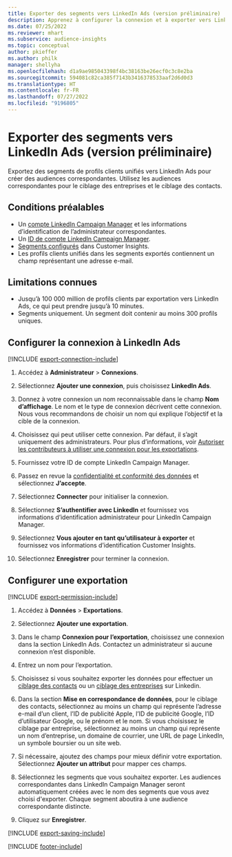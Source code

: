 ```yaml
---
title: Exporter des segments vers LinkedIn Ads (version préliminaire)
description: Apprenez à configurer la connexion et à exporter vers LinkedIn Ads.
ms.date: 07/25/2022
ms.reviewer: mhart
ms.subservice: audience-insights
ms.topic: conceptual
author: pkieffer
ms.author: philk
manager: shellyha
ms.openlocfilehash: d1a9ae985043398f4bc38163be26ecf0c3c8e2ba
ms.sourcegitcommit: 594081c82ca385f7143b3416378533aaf2d6d0d3
ms.translationtype: HT
ms.contentlocale: fr-FR
ms.lasthandoff: 07/27/2022
ms.locfileid: "9196805"
---
```

# <a name="export-segments-to-linkedin-ads-preview"></a>Exporter des segments vers LinkedIn Ads (version préliminaire)

Exportez des segments de profils clients unifiés vers LinkedIn Ads pour créer des audiences correspondantes. Utilisez les audiences correspondantes pour le ciblage des entreprises et le ciblage des contacts.

## <a name="prerequisites"></a>Conditions préalables

- Un [compte LinkedIn Campaign Manager](https://business.linkedin.com/marketing-solutions/ads) et les informations d’identification de l’administrateur correspondantes.
- Un [ID de compte LinkedIn Campaign Manager](https://www.linkedin.com/help/lms/answer/a424270).
- [Segments configurés](segments.md) dans Customer Insights.
- Les profils clients unifiés dans les segments exportés contiennent un champ représentant une adresse e-mail.

## <a name="known-limitations"></a>Limitations connues

- Jusqu’à 100 000 million de profils clients par exportation vers LinkedIn Ads, ce qui peut prendre jusqu’à 10 minutes.
- Segments uniquement. Un segment doit contenir au moins 300 profils uniques.

## <a name="set-up-connection-to-linkedin-ads"></a>Configurer la connexion à LinkedIn Ads

[!INCLUDE [export-connection-include](includes/export-connection-admn.md)]

1. Accédez à **Administrateur** > **Connexions**.

1. Sélectionnez **Ajouter une connexion**, puis choisissez **LinkedIn Ads**.

1. Donnez à votre connexion un nom reconnaissable dans le champ **Nom d’affichage**. Le nom et le type de connexion décrivent cette connexion. Nous vous recommandons de choisir un nom qui explique l’objectif et la cible de la connexion.

1. Choisissez qui peut utiliser cette connexion. Par défaut, il s’agit uniquement des administrateurs. Pour plus d’informations, voir [Autoriser les contributeurs à utiliser une connexion pour les exportations](connections.md#allow-contributors-to-use-a-connection-for-exports).

1. Fournissez votre ID de compte LinkedIn Campaign Manager.

1. Passez en revue la [confidentialité et conformité des données](connections.md#data-privacy-and-compliance) et sélectionnez **J’accepte**.

1. Sélectionnez **Connecter** pour initialiser la connexion.

1. Sélectionnez **S’authentifier avec LinkedIn** et fournissez vos informations d’identification administrateur pour LinkedIn Campaign Manager.

1. Sélectionnez **Vous ajouter en tant qu’utilisateur à exporter** et fournissez vos informations d’identification Customer Insights.

1. Sélectionnez **Enregistrer** pour terminer la connexion.

## <a name="configure-an-export"></a>Configurer une exportation

[!INCLUDE [export-permission-include](includes/export-permission.md)]

1. Accédez à **Données** > **Exportations**.

1. Sélectionnez **Ajouter une exportation**.

1. Dans le champ **Connexion pour l’exportation**, choisissez une connexion dans la section LinkedIn Ads. Contactez un administrateur si aucune connexion n’est disponible.

1. Entrez un nom pour l’exportation.

1. Choisissez si vous souhaitez exporter les données pour effectuer un [ciblage des contacts](https://business.linkedin.com/marketing-solutions/ad-targeting/contact-targeting) ou un [ciblage des entreprises](https://business.linkedin.com/marketing-solutions/ad-targeting/account-targeting) sur Linkedin.

1. Dans la section **Mise en correspondance de données**, pour le ciblage des contacts, sélectionnez au moins un champ qui représente l’adresse e-mail d’un client, l’ID de publicité Apple, l’ID de publicité Google, l’ID d’utilisateur Google, ou le prénom et le nom. Si vous choisissez le ciblage par entreprise, sélectionnez au moins un champ qui représente un nom d’entreprise, un domaine de courrier, une URL de page LinkedIn, un symbole boursier ou un site web.

1. Si nécessaire, ajoutez des champs pour mieux définir votre exportation. Sélectionnez **Ajouter un attribut** pour mapper ces champs.

1. Sélectionnez les segments que vous souhaitez exporter. Les audiences correspondantes dans LinkedIn Campaign Manager seront automatiquement créées avec le nom des segments que vous avez choisi d'exporter. Chaque segment aboutira à une audience correspondante distincte.

1. Cliquez sur **Enregistrer**.

[!INCLUDE [export-saving-include](includes/export-saving.md)]

[!INCLUDE [footer-include](includes/footer-banner.md)]
